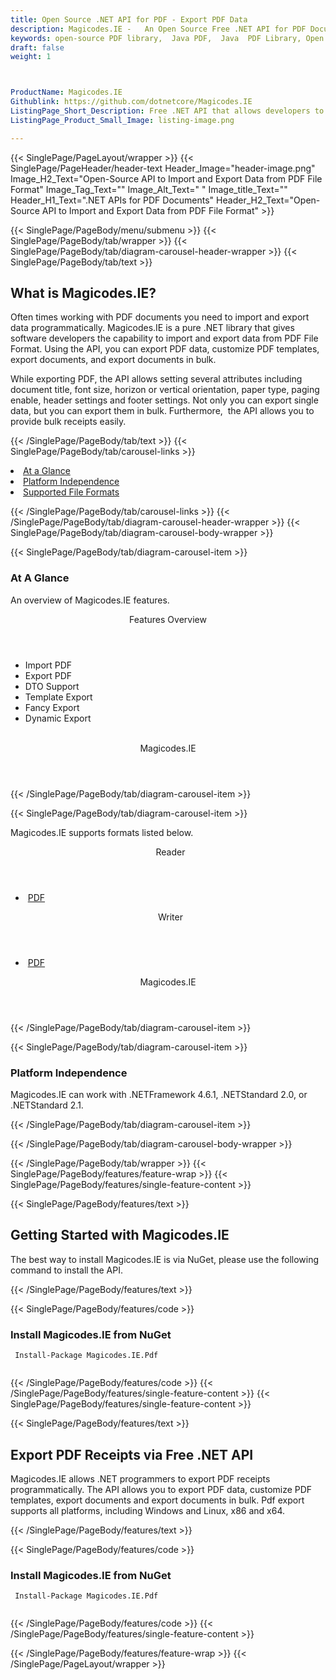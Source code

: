 ```yaml
---
title: Open Source .NET API for PDF - Export PDF Data
description: Magicodes.IE -   An Open Source Free .NET API for PDF Documents manipulation. Developers can export pdf data programatically.
keywords: open-source PDF library,  Java PDF,  Java  PDF Library, Open Source PDF Library, Java PDF programming, Java PDF APIs, Java PDF library, create  PDF Documents, convert Text from PDF, Extract data from PDF forms, convert PDF to JPEG, Free PDF ApI
draft: false
weight: 1



ProductName: Magicodes.IE
Githublink: https://github.com/dotnetcore/Magicodes.IE
ListingPage_Short_Description: Free .NET API that allows developers to Import and Export Data from PDF File Format
ListingPage_Product_Small_Image: listing-image.png 

---
```


{{< SinglePage/PageLayout/wrapper >}}
{{< SinglePage/PageHeader/header-text
Header_Image="header-image.png"
Image_H2_Text="Open-Source API to Import and Export Data from PDF File Format"
Image_Tag_Text=""
Image_Alt_Text=" "
Image_title_Text=""
Header_H1_Text=".NET APIs for PDF Documents"
Header_H2_Text="Open-Source API to Import and Export Data from PDF File Format" >}}

{{< SinglePage/PageBody/menu/submenu >}}
{{< SinglePage/PageBody/tab/wrapper >}}
{{< SinglePage/PageBody/tab/diagram-carousel-header-wrapper >}}
{{< SinglePage/PageBody/tab/text >}}



<h2 class="h2title">What is Magicodes.IE?</h2>
<p>Often times working with PDF documents you need to import and export data programmatically. Magicodes.IE is a pure .NET library that gives software developers the capability to import and export data from PDF File Format. Using the API, you can export PDF data, customize PDF templates, export documents, and export documents in bulk.</p>
<p>While exporting PDF, the API allows setting several attributes including document title, font size, horizon or vertical orientation, paper type, paging enable, header settings and footer settings. Not only you can export single data, but you can export them in bulk. Furthermore,  the API allows you to provide bulk receipts easily.</p>

{{< /SinglePage/PageBody/tab/text >}}
{{< SinglePage/PageBody/tab/carousel-links >}}

<li data-target="#diagramcarousel" data-slide-to="0"><a href="#">At a Glance</a></li>
<li data-target="#diagramcarousel" data-slide-to="2"><a href="#">Platform Independence</a></li>
<li data-target="#diagramcarousel" data-slide-to="1"><a class="activetab" href="#">Supported File Formats</a></li>


{{< /SinglePage/PageBody/tab/carousel-links >}}
{{< /SinglePage/PageBody/tab/diagram-carousel-header-wrapper >}}
{{< SinglePage/PageBody/tab/diagram-carousel-body-wrapper >}}

{{< SinglePage/PageBody/tab/diagram-carousel-item >}}
<h3>At A Glance</h3>
<p>An overview of Magicodes.IE features.</p>
<div class="diagram1 d1-poi">
<div class="d1-row">
<div class="d1-col d1-left"><header>Features Overview</header>
<ul>
<li>Import PDF</li>
<li>Export PDF</li>
<li>DTO Support</li>
<li>Template Export</li>
<li>Fancy Export</li>
<li>Dynamic Export</li>
</ul>
</div>
<!--/left-->
<div class="d1-col d1-right"> </div>
</div>
<div class="d1-logo" style="border: none;"><header>Magicodes.IE</header><footer><small></small></footer></div>
<!--/logo--></div>
<!--/diagram1-->
{{< /SinglePage/PageBody/tab/diagram-carousel-item >}}

{{< SinglePage/PageBody/tab/diagram-carousel-item >}}
<p>Magicodes.IE supports formats listed below.</p>
<div class="diagram1 d2  d1-poi">
<div class="d1-row">
<div class="d1-col d1-left"><header><i class="fa fa-arrows-v "> </i> Reader</header>
<ul>
<li> <a href="https://docs.fileformat.com/pdf/">PDF</a></li>
</ul>
</div>
<!--/left-->
<div class="d1-col d1-right"><header><i class="fa  fa-long-arrow-down"> </i> Writer</header>
<ul>
<li> <a href="https://docs.fileformat.com/pdf/">PDF</a></li>
</ul>
</div>
<!--/right--></div>
<!--/row-->
<div class="d1-logo" style="border: none;"><header>Magicodes.IE</header><footer><small></small></footer></div>
<!--/logo--></div>
<!--/diagram2-->
{{< /SinglePage/PageBody/tab/diagram-carousel-item >}}

{{< SinglePage/PageBody/tab/diagram-carousel-item >}}
<h3>Platform Independence</h3>
<p>Magicodes.IE can work with .NETFramework 4.6.1, .NETStandard 2.0, or .NETStandard 2.1.</p>
{{< /SinglePage/PageBody/tab/diagram-carousel-item >}}

{{< /SinglePage/PageBody/tab/diagram-carousel-body-wrapper >}}

{{< /SinglePage/PageBody/tab/wrapper >}}
{{< SinglePage/PageBody/features/feature-wrap >}}
{{< SinglePage/PageBody/features/single-feature-content >}}

{{< SinglePage/PageBody/features/text >}}
<h2 class="h2title">Getting Started with Magicodes.IE</h2>
<p>The best way to install Magicodes.IE is via NuGet, please use the following command to install the API.</p>
{{< /SinglePage/PageBody/features/text >}}

{{< SinglePage/PageBody/features/code >}}
<h3>Install Magicodes.IE from NuGet</h3>
<pre><code class="html"> Install-Package Magicodes.IE.Pdf
                                                        </code></pre>


{{< /SinglePage/PageBody/features/code >}}
{{< /SinglePage/PageBody/features/single-feature-content >}}
{{< SinglePage/PageBody/features/single-feature-content >}}

{{< SinglePage/PageBody/features/text >}}
<h2 class="h2title">Export PDF Receipts via Free .NET API</h2>
<p>Magicodes.IE allows .NET programmers to export PDF receipts programmatically. The API allows you to export PDF data, customize PDF templates, export documents and export documents in bulk. Pdf export supports all platforms, including Windows and Linux, x86 and x64.</p>

{{< /SinglePage/PageBody/features/text >}}

{{< SinglePage/PageBody/features/code >}}
<h3>Install Magicodes.IE from NuGet</h3>
<pre><code class="html"> Install-Package Magicodes.IE.Pdf
                                                        </code></pre>


{{< /SinglePage/PageBody/features/code >}}
{{< /SinglePage/PageBody/features/single-feature-content >}}

{{< /SinglePage/PageBody/features/feature-wrap >}}
{{< /SinglePage/PageLayout/wrapper >}}